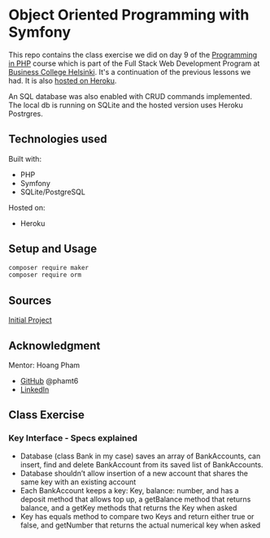 # Object Oriented Programming with Symfony

This repo contains the class exercise we did on day 9 of the [Programming in PHP](https://github.com/laurielim/REACT21K_PHP) course which is part of the Full Stack Web Development Program at [Business College Helsinki](https://en.bc.fi/qualifications/full-stack-web-developer-program/). It's a continuation of the previous lessons we had. It is also [hosted on Heroku](//obscure-journey-43772.herokuapp.com).

An SQL database was also enabled with CRUD commands implemented. The local db is running on SQLite and the hosted version uses Heroku Postrgres.

## Technologies used

Built with:

- PHP
- Symfony
- SQLite/PostgreSQL

Hosted on:

- Heroku

## Setup and Usage

```bash
composer require maker
composer require orm
```

## Sources

[Initial Project](https://github.com/phamt6/symfony_learning)

## Acknowledgment

Mentor: Hoang Pham

- [GitHub](https://github.com/phamt6) @phamt6
- [LinkedIn](https://www.linkedin.com/in/tienhoangpham/)

## Class Exercise

### Key Interface - Specs explained

- Database (class Bank in my case) saves an array of BankAccounts, can insert, find and delete BankAccount from its saved list of BankAccounts.
- Database shouldn’t allow insertion of a new account that shares the same key with an existing account
- Each BankAccount keeps a key: Key, balance: number, and has a deposit method that allows top up, a getBalance method that returns balance, and a getKey methods that returns the Key when asked
- Key has equals method to compare two Keys and return either true or false, and getNumber that returns the actual numerical key when asked
